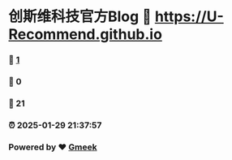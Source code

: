 # 创斯维科技官方Blog :link: https://U-Recommend.github.io 
### :page_facing_up: [1](https://U-Recommend.github.io/tag.html) 
### :speech_balloon: 0 
### :hibiscus: 21 
### :alarm_clock: 2025-01-29 21:37:57 
### Powered by :heart: [Gmeek](https://github.com/Meekdai/Gmeek)
